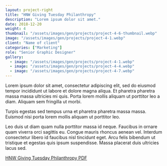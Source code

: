 ```yaml
---
layout: project-right
title: "HNW Giving Tuesday Philanthropy"
description: "Lorem ipsum dolor sit amet."
date: 2018-12-20
weight: 4
thumbnail: "/assets/images/gen/projects/project-4-6-thumbnail.webp"
image: "/assets/images/gen/projects/project-4-1.webp"
client: "Name of client"
categories: ["Marketing"]
role: "Senior Graphic Designer"
gallery:
  - image: "/assets/images/gen/projects/project-4-1.webp"
  - image: "/assets/images/gen/projects/project-4-4.webp"
  - image: "/assets/images/gen/projects/project-4-7.webp"
---
```


Lorem ipsum dolor sit amet, consectetur adipiscing elit, sed do eiusmod tempor incididunt ut labore et dolore magna aliqua. Et pharetra pharetra massa massa ultricies mi quis. Porta lorem mollis aliquam ut porttitor leo a diam. Aliquam sem fringilla ut morbi.

Turpis egestas sed tempus urna et pharetra pharetra massa massa. Euismod nisi porta lorem mollis aliquam ut porttitor leo.

Leo duis ut diam quam nulla porttitor massa id neque. Faucibus in ornare quam viverra orci sagittis eu. Congue mauris rhoncus aenean vel. Interdum consectetur libero id faucibus nisl tincidunt eget. Arcu felis bibendum ut tristique et egestas quis ipsum suspendisse. Massa placerat duis ultricies lacus sed.

[HNW Giving Tuesday Philanthropy PDF](../assets/pdf/HNW_Giving_Tuesday_Philanthropy.pdf)
